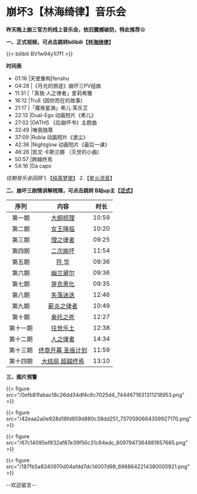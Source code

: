 # 崩坏3【林海绮律】音乐会


**昨天晚上崩三官方的线上音乐会，依旧震撼破防，特此推荐**:smile:
<!--more-->

**一、正式视频，可点击跳转bilibili【[林海绮律](https://www.bilibili.com/bangumi/play/ep762766/?share_source=copy_web)】** 

{{< bilibili BV1w94y1i7f1 >}}

**时间表**
- 01:16 |天使重构|fenshu
- 04:28 |《月光的旅途》崩坏三PV组曲
- 11:31 |「真我·人之律者」爱莉希雅
- 16:12 |TruE (因你而在的故事)
- 21:17 |「魇夜星渊」希儿·芙乐艾
- 22:13 |Dual-Ego 动画短片《希儿》
- 27:02 |OATHS 《后崩坏书》主题曲
- 32:49 |唯我独尊
- 37:09 |Rubia 动画短片《渡尘》
- 42:36 |Nightglow 动画短片《最后一课》
- 46:26 |凯文·卡斯兰娜 （灭世的小曲）
- 50:57 |跨越终焉
- 54:16 |Da capo
  
*往期音乐会回顾*
1.【[纯真梦歌](https://www.bilibili.com/bangumi/play/ep673635/?share_source=copy_web"点击跳转")】  2.【[星火流音](https://www.bilibili.com/bangumi/play/ep429315/?share_source=copy_web"点击跳转")】

**二、崩坏三剧情讲解梳理，可点击跳转 B站up主【[泛式](https://www.bilibili.com/video/BV1xW411y7VC/?spm_id_from=333.788&vd_source=103c23a847485c1457bb3033abcc9ce5)】** 

序列|内容|时长
:-:|:-:|:-:
第一期|[大纲梳理](https://www.bilibili.com/video/BV1xW411y7VC/?spm_id_from=333.788&vd_source=103c23a847485c1457bb3033abcc9ce5"点击跳转")|10:59
第二期|[女王降临](https://www.bilibili.com/video/BV1bt411i7LL/?share_source=copy_web&vd_source=a987aeee54a3cdaf43b1f3aa2e196f59"点击跳转")|10:20
第三期|[理之律者](https://www.bilibili.com/video/BV1i4411U75T/?spm_id_from=333.788&vd_source=103c23a847485c1457bb3033abcc9ce5"点击跳转")|09:25
第四期|[二次崩坏](https://www.bilibili.com/video/BV1wJ411G7n9/?share_source=copy_web&vd_source=a987aeee54a3cdaf43b1f3aa2e196f59"点击跳转")|11:54
第五期|[符 华](https://www.bilibili.com/video/BV1q7411v7Aq/?spm_id_from=333.788&vd_source=103c23a847485c1457bb3033abcc9ce5"点击跳转")|09:36
第六期|[幽兰黛尔](https://www.bilibili.com/video/BV1KZ4y147L5/?spm_id_from=333.788&vd_source=103c23a847485c1457bb3033abcc9ce5"点击跳转")|09:36
第七期|[芽衣黑化](https://www.bilibili.com/video/BV1ap4y1S7YY/?spm_id_from=333.788&vd_source=103c23a847485c1457bb3033abcc9ce5"点击跳转")|09:35
第八期|[失落迷迭](https://www.bilibili.com/video/BV1554y1y7hw/?spm_id_from=333.788&vd_source=103c23a847485c1457bb3033abcc9ce5"点击跳转")|12:46
第九期|[薪炎之律者](https://www.bilibili.com/video/BV1eU4y137dw/?spm_id_from=333.788&vd_source=103c23a847485c1457bb3033abcc9ce5"点击跳转")|10:49
第十期|[奥托之死](https://www.bilibili.com/video/BV1fZ4y1f7U4/?spm_id_from=333.788&vd_source=103c23a847485c1457bb3033abcc9ce5"点击跳转")|12:27
第十一期|[往世乐土](https://www.bilibili.com/video/BV19S4y1h7ot/?spm_id_from=333.788&vd_source=103c23a847485c1457bb3033abcc9ce5"点击跳转")|12:38
第十二期|[人之律者](https://www.bilibili.com/video/BV1fa411P7M5/?spm_id_from=333.788&vd_source=103c23a847485c1457bb3033abcc9ce5"点击跳转")|14:34
第十三期|[终章开幕 圣痕计划](https://www.bilibili.com/video/BV1vV4y1c7mV/?spm_id_from=333.788&vd_source=103c23a847485c1457bb3033abcc9ce5"点击跳转")|11:59
第十四期|[大结局 超越终焉](https://www.bilibili.com/video/BV19N411F74Z/?spm_id_from=333.788&vd_source=103c23a847485c1457bb3033abcc9ce5"点击跳转")|13:10


**三、图片预警** 

{{< figure src="/0efb81fabac18c26dd34df4c6c7025d4_7444671831311218953.png" >}}

{{< figure src="/42eaa2a0e928d18fd859d880c38dd251_7370590664359927170.png" >}}

{{< figure src="/67c14095ef832af87e39f56c31c64edc_6097947364881857665.png" >}}

{{< figure src="/187fb5a8340970d04afdd7dc14007d98_6988642214380005921.png" >}}

 
--欢迎留言--

